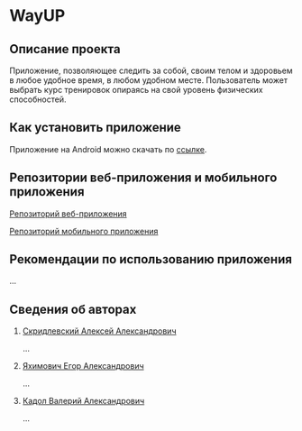 # WayUP

## Описание проекта
Приложение, позволяющее следить за собой, своим телом 
и здоровьем в любое удобное время, в любом удобном месте. 
Пользователь может выбрать курс тренировок опираясь на 
свой уровень физических способностей.

## Как установить приложение
Приложение на Android можно скачать по [ссылке](https://google.com).

## Репозитории веб-приложения и мобильного приложения

[Репозиторий веб-приложения](https://github.com/fpmi-hci/proekt13-web-lion)

[Репозиторий мобильного приложения](https://github.com/fpmi-hci/proekt13-mobile-lion)

## Рекомендации по использованию приложения

...

## Сведения об авторах

1. [Скридлевский Алексей Александрович](https://t.me/AlexSkriD)

    ...


2. [Яхимович Егор Александрович](https://t.me/yahim_yahim)

   ...


3. [Кадол Валерий Александрович](https://t.me/Vkadol)

   ...
